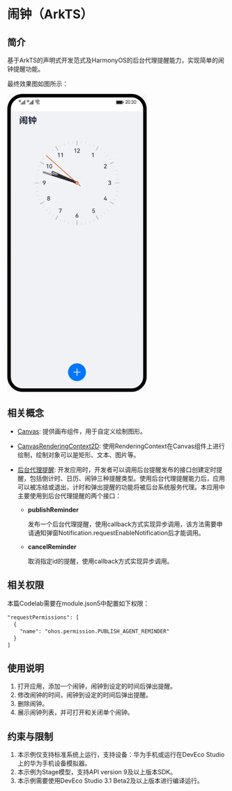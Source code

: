 # 闹钟（ArkTS）

## 简介

基于ArkTS的声明式开发范式及HarmonyOS的后台代理提醒能力，实现简单的闹钟提醒功能。

最终效果图如图所示：

![](screenshots/device/AlarmClock.gif)

## 相关概念

- [Canvas](https://developer.harmonyos.com/cn/docs/documentation/doc-references/ts-components-canvas-canvas-0000001333641081): 提供画布组件，用于自定义绘制图形。

- [CanvasRenderingContext2D](https://developer.harmonyos.com/cn/docs/documentation/doc-references/ts-canvasrenderingcontext2d-0000001333720961): 使用RenderingContext在Canvas组件上进行绘制，绘制对象可以是矩形、文本、图片等。

- [后台代理提醒](https://developer.harmonyos.com/cn/docs/documentation/doc-references/js-apis-reminderagent-0000001333720857): 开发应用时，开发者可以调用后台提醒发布的接口创建定时提醒，包括倒计时、日历、闹钟三种提醒类型。使用后台代理提醒能力后，应用可以被冻结或退出，计时和弹出提醒的功能将被后台系统服务代理。本应用中主要使用到后台代理提醒的两个接口：

    -   **publishReminder**

          发布一个后台代理提醒，使用callback方式实现异步调用，该方法需要申请通知弹窗Notification.requestEnableNotification后才能调用。

    -   **cancelReminder**

          取消指定id的提醒，使用callback方式实现异步调用。

## 相关权限

本篇Codelab需要在module.json5中配置如下权限：

```
"requestPermissions": [
  {
    "name": "ohos.permission.PUBLISH_AGENT_REMINDER"
  }
]
```

## 使用说明
1. 打开应用，添加一个闹钟，闹钟到设定的时间后弹出提醒。
2. 修改闹钟的时间，闹钟到设定的时间后弹出提醒。
3. 删除闹钟。
4. 展示闹钟列表，并可打开和关闭单个闹钟。

## 约束与限制

1. 本示例仅支持标准系统上运行，支持设备：华为手机或运行在DevEco Studio上的华为手机设备模拟器。
2. 本示例为Stage模型，支持API version 9及以上版本SDK。
3. 本示例需要使用DevEco Studio 3.1 Beta2及以上版本进行编译运行。

